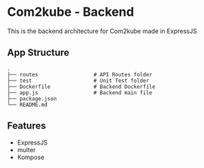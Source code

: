 # Com2kube - Backend

This is the backend architecture for Com2kube made in ExpressJS

## App Structure

    .
    ├── routes                  # API Routes folder
    ├── test                    # Unit Test folder
    ├── Dockerfile              # Backend Dockerfile
    ├── app.js                  # Backend main file
    ├── package.json
    └── README.md

## Features

- ExpressJS
- multer
- Kompose
